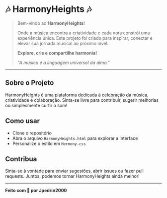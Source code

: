 # 🎶 **HarmonyHeights** 🎶

> Bem-vindo ao **HarmonyHeights**!
>
> Onde a música encontra a criatividade e cada nota constrói uma experiência única. Este projeto foi criado para inspirar, conectar e elevar sua jornada musical ao próximo nível.
>
> **Explore, crie e compartilhe harmonia!**
>
> _"A música é a linguagem universal da alma."_

---

## Sobre o Projeto

HarmonyHeights é uma plataforma dedicada à celebração da música, criatividade e colaboração. Sinta-se livre para contribuir, sugerir melhorias ou simplesmente curtir o som!

## Como usar
- Clone o repositório
- Abra o arquivo `HarmonyHeights.html` para explorar a interface
- Personalize o estilo em `Hermony.css`

## Contribua
Sinta-se à vontade para enviar sugestões, abrir issues ou fazer pull requests. Juntos, podemos tornar HarmonyHeights ainda melhor!

---

**Feito com 💜 por Jpedrin2000**